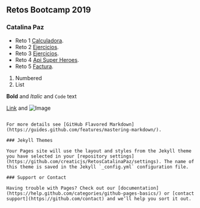 ## Retos Bootcamp 2019
### Catalina Paz


- Reto 1 [Calculadora](https://creaticjs.github.io/RetosCatalinaPaz/reto1-calculadora/index.html).
- Reto 2  [Ejercicios](https://creaticjs.github.io/RetosCatalinaPaz/reto2-1_media_puntuaciones/).
- Reto 3  [Ejercicios](https://creaticjs.github.io/RetosCatalinaPaz/reto3-/).
- Reto 4  [Api Super Heroes](https://creaticjs.github.io/RetosCatalinaPaz/reto4-api_SuperHeroes/ajax_ktt_explicacion.html).
- Reto 5  [Factura](https://creaticjs.github.io/RetosCatalinaPaz/reto5/index.html).




1. Numbered
2. List

**Bold** and _Italic_ and `Code` text

[Link](url) and ![Image](src)
```

For more details see [GitHub Flavored Markdown](https://guides.github.com/features/mastering-markdown/).

### Jekyll Themes

Your Pages site will use the layout and styles from the Jekyll theme you have selected in your [repository settings](https://github.com/creaticjs/RetosCatalinaPaz/settings). The name of this theme is saved in the Jekyll `_config.yml` configuration file.

### Support or Contact

Having trouble with Pages? Check out our [documentation](https://help.github.com/categories/github-pages-basics/) or [contact support](https://github.com/contact) and we’ll help you sort it out.
